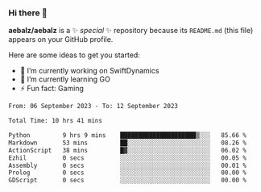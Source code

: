 ### Hi there 👋

**aebalz/aebalz** is a ✨ _special_ ✨ repository because its `README.md` (this file) appears on your GitHub profile.

Here are some ideas to get you started:

- 🔭 I’m currently working on SwiftDynamics
- 🌱 I’m currently learning GO
-  ⚡ Fun fact: Gaming
  
  <!--
- 👯 I’m looking to collaborate on ...
- 🤔 I’m looking for help with ...
- 💬 Ask me about ...
- 📫 How to reach me: ...
- 😄 Pronouns: ...
-->

<!--START_SECTION:waka-->

```txt
From: 06 September 2023 - To: 12 September 2023

Total Time: 10 hrs 41 mins

Python         9 hrs 9 mins    █████████████████████▒░░░   85.66 %
Markdown       53 mins         ██░░░░░░░░░░░░░░░░░░░░░░░   08.26 %
ActionScript   38 mins         █▓░░░░░░░░░░░░░░░░░░░░░░░   06.02 %
Ezhil          0 secs          ░░░░░░░░░░░░░░░░░░░░░░░░░   00.05 %
Assembly       0 secs          ░░░░░░░░░░░░░░░░░░░░░░░░░   00.01 %
Prolog         0 secs          ░░░░░░░░░░░░░░░░░░░░░░░░░   00.00 %
GDScript       0 secs          ░░░░░░░░░░░░░░░░░░░░░░░░░   00.00 %
```

<!--END_SECTION:waka-->
